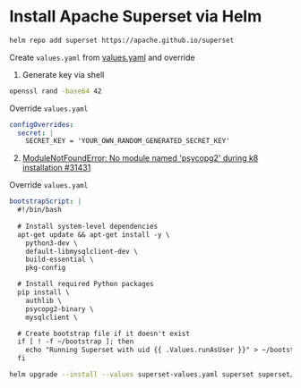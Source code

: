 # Install Apache Superset via Helm

```sh
helm repo add superset https://apache.github.io/superset
```

Create `values.yaml` from [values.yaml](https://github.com/apache/superset/tree/master/helm/superset/values.yaml) and override

1. Generate key via shell

```sh
openssl rand -base64 42
```

Override `values.yaml`
```yaml
configOverrides:
  secret: |
    SECRET_KEY = 'YOUR_OWN_RANDOM_GENERATED_SECRET_KEY'
```

2. [ModuleNotFoundError: No module named 'psycopg2' during k8 installation #31431](https://github.com/apache/superset/discussions/31431)

Override `values.yaml` 
```yaml
bootstrapScript: |
  #!/bin/bash
  
  # Install system-level dependencies
  apt-get update && apt-get install -y \
    python3-dev \
    default-libmysqlclient-dev \
    build-essential \
    pkg-config

  # Install required Python packages
  pip install \
    authlib \
    psycopg2-binary \
    mysqlclient \

  # Create bootstrap file if it doesn't exist
  if [ ! -f ~/bootstrap ]; then
    echo "Running Superset with uid {{ .Values.runAsUser }}" > ~/bootstrap
  fi
```

```sh
helm upgrade --install --values superset-values.yaml superset superset/superset
```


